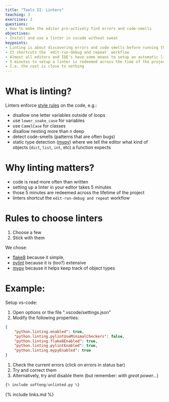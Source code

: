 ```yaml
---
title: "Tools II: Linters"
teaching: 3
exercises: 2
questions:
- How to make the editor pro-actively find errors and code-smells
objectives:
- Install and use a linter in vscode without sweat
keypoints:
- Linting is about discovering errors and code-smells before running the code
- It shortcuts the `edit-run-debug and repeat` workflow
- Almost all editors and IDE's have some means to setup an automatic linters
- 5 minutes to setup a linter is redeemed across the time of the project
- I.e. the cost is close to nothing
---
```


# What is linting?

Linters enforce [style rules](https://lintlyci.github.io/Flake8Rules/) on the
code, e.g.:
- disallow one letter variables outside of loops
- use `lower_snake_case` for variables
- use `CamelCase` for classes
- disallow nesting more than n deep
- detect code-smells (patterns that are often bugs)
- static type detection ([mypy](http://mypy-lang.org/)) where we tell the editor
what kind of objects (`dict`, `list`, `int`, etc) a function expects


# Why linting matters?

* code is read more often than written
* setting up a linter in your editor takes 5 minutes
* those 5 minutes are redeemed across the lifetime of the project
* linters shortcut the `edit-run-debug and repeat` workflow

# Rules to choose linters

1. Choose a few
1. Stick with them

We chose:
  - [flake8](https://pypi.org/project/black/) because it simple,
  - [pylint](https://www.pylint.org/) because it is (too?) extensive
  - [mypy](http://mypy-lang.org/) because it helps keep track of object types

# Example:

Setup vs-code:

1. Open options or the file ".vscode/settings.json"
1. Modify the following properties:
  ```json
  {
      "python.linting.enabled": true,
      "python.linting.pylintUseMinimalCheckers": false,
      "python.linting.flake8Enabled": true,
      "python.linting.pylintEnabled": true,
      "python.linting.mypyEnabled": true
  }
  ```
1. Check the current errors (click on errors in status bar)
1. Try and correct them
1. Alternatively, try and disable them (but remember: _with great power..._)


```python
{% include softeng/unlinted.py %}
```

{% include links.md %}
